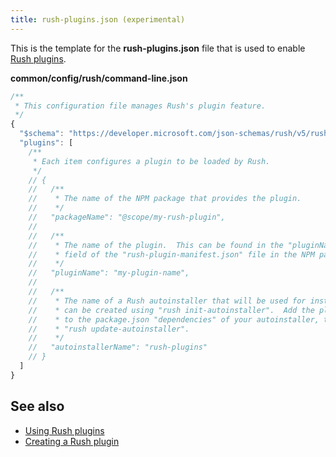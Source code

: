 ```yaml
---
title: rush-plugins.json (experimental)
---
```


This is the template for the **rush-plugins.json** file that is used to enable
[Rush plugins](../maintainer/using_rush_plugins).

**common/config/rush/command-line.json**

```js
/**
 * This configuration file manages Rush's plugin feature.
 */
{
  "$schema": "https://developer.microsoft.com/json-schemas/rush/v5/rush-plugins.schema.json",
  "plugins": [
    /**
     * Each item configures a plugin to be loaded by Rush.
     */
    // {
    //   /**
    //    * The name of the NPM package that provides the plugin.
    //    */
    //   "packageName": "@scope/my-rush-plugin",
    //
    //   /**
    //    * The name of the plugin.  This can be found in the "pluginName"
    //    * field of the "rush-plugin-manifest.json" file in the NPM package folder.
    //    */
    //   "pluginName": "my-plugin-name",
    //
    //   /**
    //    * The name of a Rush autoinstaller that will be used for installation, which
    //    * can be created using "rush init-autoinstaller".  Add the plugin's NPM package
    //    * to the package.json "dependencies" of your autoinstaller, then run
    //    * "rush update-autoinstaller".
    //    */
    //   "autoinstallerName": "rush-plugins"
    // }
  ]
}
```

## See also

- [Using Rush plugins](../maintainer/using_rush_plugins)
- [Creating a Rush plugin](../extensibility/creating_plugins)
